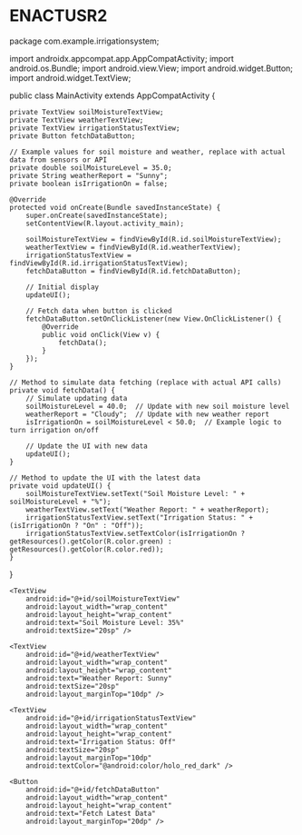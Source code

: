# ENACTUSR2

package com.example.irrigationsystem;

import androidx.appcompat.app.AppCompatActivity;
import android.os.Bundle;
import android.view.View;
import android.widget.Button;
import android.widget.TextView;

public class MainActivity extends AppCompatActivity {

    private TextView soilMoistureTextView;
    private TextView weatherTextView;
    private TextView irrigationStatusTextView;
    private Button fetchDataButton;

    // Example values for soil moisture and weather, replace with actual data from sensors or API
    private double soilMoistureLevel = 35.0;
    private String weatherReport = "Sunny";
    private boolean isIrrigationOn = false;

    @Override
    protected void onCreate(Bundle savedInstanceState) {
        super.onCreate(savedInstanceState);
        setContentView(R.layout.activity_main);

        soilMoistureTextView = findViewById(R.id.soilMoistureTextView);
        weatherTextView = findViewById(R.id.weatherTextView);
        irrigationStatusTextView = findViewById(R.id.irrigationStatusTextView);
        fetchDataButton = findViewById(R.id.fetchDataButton);

        // Initial display
        updateUI();

        // Fetch data when button is clicked
        fetchDataButton.setOnClickListener(new View.OnClickListener() {
            @Override
            public void onClick(View v) {
                fetchData();
            }
        });
    }

    // Method to simulate data fetching (replace with actual API calls)
    private void fetchData() {
        // Simulate updating data
        soilMoistureLevel = 40.0;  // Update with new soil moisture level
        weatherReport = "Cloudy";  // Update with new weather report
        isIrrigationOn = soilMoistureLevel < 50.0;  // Example logic to turn irrigation on/off

        // Update the UI with new data
        updateUI();
    }

    // Method to update the UI with the latest data
    private void updateUI() {
        soilMoistureTextView.setText("Soil Moisture Level: " + soilMoistureLevel + "%");
        weatherTextView.setText("Weather Report: " + weatherReport);
        irrigationStatusTextView.setText("Irrigation Status: " + (isIrrigationOn ? "On" : "Off"));
        irrigationStatusTextView.setTextColor(isIrrigationOn ? getResources().getColor(R.color.green) : getResources().getColor(R.color.red));
    }
}



<?xml version="1.0" encoding="utf-8"?>
<LinearLayout xmlns:android="http://schemas.android.com/apk/res/android"
    android:layout_width="match_parent"
    android:layout_height="match_parent"
    android:orientation="vertical"
    android:padding="16dp">

    <TextView
        android:id="@+id/soilMoistureTextView"
        android:layout_width="wrap_content"
        android:layout_height="wrap_content"
        android:text="Soil Moisture Level: 35%"
        android:textSize="20sp" />

    <TextView
        android:id="@+id/weatherTextView"
        android:layout_width="wrap_content"
        android:layout_height="wrap_content"
        android:text="Weather Report: Sunny"
        android:textSize="20sp"
        android:layout_marginTop="10dp" />

    <TextView
        android:id="@+id/irrigationStatusTextView"
        android:layout_width="wrap_content"
        android:layout_height="wrap_content"
        android:text="Irrigation Status: Off"
        android:textSize="20sp"
        android:layout_marginTop="10dp"
        android:textColor="@android:color/holo_red_dark" />

    <Button
        android:id="@+id/fetchDataButton"
        android:layout_width="wrap_content"
        android:layout_height="wrap_content"
        android:text="Fetch Latest Data"
        android:layout_marginTop="20dp" />
</LinearLayout>
